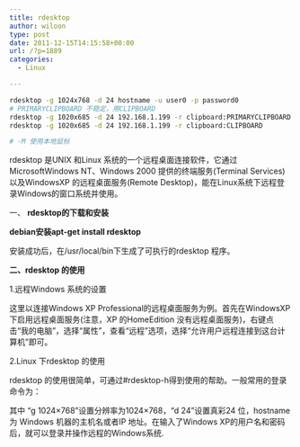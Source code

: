 ```yaml
---
title: rdesktop
author: wiloon
type: post
date: 2011-12-15T14:15:58+00:00
url: /?p=1889
categories:
  - Linux

---
```

```bash
rdesktop -g 1024x768 -d 24 hostname -u user0 -p password0
# PRIMARYCLIPBOARD 不稳定，用CLIPBOARD
rdesktop -g 1020x685 -d 24 192.168.1.199 -r clipboard:PRIMARYCLIPBOARD
rdesktop -g 1020x685 -d 24 192.168.1.199 -r clipboard:CLIPBOARD

# -M 使用本地鼠标
```

rdesktop 是UNIX 和Linux 系统的一个远程桌面连接软件，它通过MicrosoftWindows NT、Windows 2000 提供的终端服务(Terminal Services)以及WindowsXP 的远程桌面服务(Remote Desktop)，能在Linux系统下远程登录Windows的窗口系统并使用。

一、 **rdesktop的下载和安装**

**debian安装apt-get install rdesktop**

安装成功后，在/usr/local/bin下生成了可执行的rdesktop 程序。

**二、rdesktop 的使用**

1.远程Windows 系统的设置

这里以连接Windows XP Professional的远程桌面服务为例。首先在WindowsXP 下启用远程桌面服务(注意，XP 的HomeEdition 没有远程桌面服务)，右键点击“我的电脑”，选择“属性”，查看“远程”选项，选择“允许用户远程连接到这台计算机”即可。

2.Linux 下rdesktop 的使用

rdesktop 的使用很简单，可通过#rdesktop-h得到使用的帮助。一般常用的登录命令为：



其中 “g 1024×768”设置分辨率为1024×768，“d 24”设置真彩24 位，hostname为 Windows 机器的主机名或者IP 地址。在输入了Windows XP的用户名和密码后，就可以登录并操作远程的Windows系统.